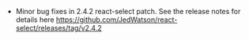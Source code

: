 - Minor bug fixes in 2.4.2 react-select patch. See the release notes for details here https://github.com/JedWatson/react-select/releases/tag/v2.4.2